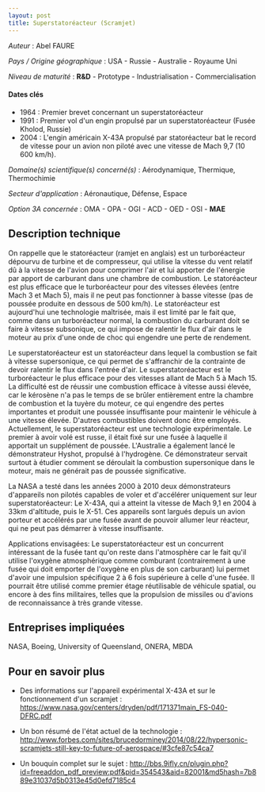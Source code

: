 ```yaml
---
layout: post
title: Superstatoréacteur (Scramjet)
---
```


_Auteur_ : Abel FAURE

_Pays / Origine géographique_ :  USA - Russie - Australie - Royaume Uni


_Niveau de maturité_ : **R&D** - Prototype - Industrialisation - Commercialisation


#### Dates clés
+ 1964 : Premier brevet concernant un superstatoréacteur
+ 1991 : Premier vol d'un engin propulsé par un superstatoréacteur (Fusée Kholod, Russie)
+ 2004 : L'engin américain X-43A propulsé par statoréacteur bat le record de vitesse pour un avion non piloté avec une vitesse de Mach 9,7 (10 600 km/h).



_Domaine(s) scientifique(s) concerné(s)_ : Aérodynamique, Thermique, Thermochimie

_Secteur d'application_ : Aéronautique, Défense, Espace


_Option 3A concernée_ : OMA - OPA - OGI - ACD - OED - OSI - **MAE** 

## Description technique
On rappelle que le statoréacteur (ramjet en anglais) est un turboréacteur dépourvu de turbine et de compresseur, qui utilise la vitesse du vent relatif dû à la vitesse de l'avion pour comprimer l'air et lui apporter de l'énergie par apport de carburant dans une chambre de combustion. Le statoréacteur est plus efficace que le turboréacteur pour des vitesses élevées (entre Mach 3 et Mach 5), mais il ne peut pas fonctionner à basse vitesse (pas de poussée produite en dessous de 500 km/h). Le statoréacteur est aujourd'hui une technologie maîtrisée, mais il est limité par le fait que, comme dans un turboréacteur normal, la combustion du carburant doit se faire à vitesse subsonique, ce qui impose de ralentir le flux d'air dans le moteur au prix d'une onde de choc qui engendre une perte de rendement.

Le superstatoréacteur est un statoréacteur dans lequel la combustion se fait à vitesse supersonique, ce qui permet de s'affranchir de la contrainte de devoir ralentir le flux dans l'entrée d'air. Le superstatoréacteur est le turboréacteur le plus efficace pour des vitesses allant de Mach 5 à Mach 15. La difficulté est de réussir une combustion efficace à vitesse aussi élevée, car le kérosène n'a pas le temps de se brûler entièrement entre la chambre de combustion et la tuyère du moteur, ce qui engendre des pertes importantes et produit une poussée insuffisante pour maintenir le véhicule à une vitesse élevée. D'autres combustibles doivent donc être employés.
Actuellement, le superstatoréacteur est une technologie expérimentale. Le premier à avoir volé est russe, il était fixé sur une fusée à laquelle il apportait un supplément de poussée. L'Australie a également lancé le démonstrateur Hyshot, propulsé à l'hydrogène. Ce démonstrateur servait surtout à étudier comment se déroulait la combustion supersonique dans le moteur, mais ne générait pas de poussée significative.

La NASA a testé dans les années 2000 à 2010 deux démonstrateurs d'appareils non pilotés capables de voler et d'accélérer uniquement sur leur superstatoréacteur: Le X-43A, qui a atteint la vitesse de Mach 9,1 en 2004 à 33km d'altitude, puis le X-51. Ces appareils sont largués depuis un avion porteur et accélérés par une fusée avant de pouvoir allumer leur réacteur, qui ne peut pas démarrer à vitesse insuffisante.

Applications envisagées:
Le superstatoréacteur est un concurrent intéressant de la fusée tant qu'on reste dans l'atmosphère car le fait qu'il utilise l'oxygène atmosphérique comme comburant (contrairement à une fusée qui doit emporter de l'oxygène en plus de son carburant) lui permet d'avoir une impulsion spécifique 2 à 6 fois supérieure à celle d'une fusée. Il pourrait être utilisé comme premier étage réutilisable de véhicule spatial, ou encore à des fins militaires, telles que la propulsion de missiles ou d'avions de reconnaissance à très grande vitesse.

## Entreprises impliquées
NASA, Boeing, University of Queensland, ONERA, MBDA

## Pour en savoir plus
+ Des informations sur l'appareil expérimental X-43A et sur le fonctionnement d'un scramjet : <https://www.nasa.gov/centers/dryden/pdf/171371main_FS-040-DFRC.pdf>

+ Un bon résumé de l'état actuel de la technologie : <http://www.forbes.com/sites/brucedorminey/2014/08/22/hypersonic-scramjets-still-key-to-future-of-aerospace/#3cfe87c54ca7>

+ Un bouquin complet sur le sujet : <http://bbs.9ifly.cn/plugin.php?id=freeaddon_pdf_preview:pdf&pid=354543&aid=82001&md5hash=7b889e31037d5b0313e45d0efd7185c4>
